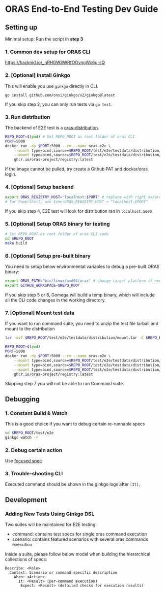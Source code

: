 # ORAS End-to-End Testing Dev Guide

## Setting up
Minimal setup: Run the script in **step 3**

### 1. Common dev setup for ORAS CLI
https://hackmd.io/_nRHGW8WRfOOvngWc6u-sQ

### 2. [Optional] Install Ginkgo
This will enable you use `ginkgo` directly in CLI.
```
go install github.com/onsi/ginkgo/v2/ginkgo@latest
```
If you skip step 2, you can only run tests via `go test`. 

### 3. Run distribution
The backend of E2E test is a [oras-distribution](https://github.com/oras-project/distribution).
```bash
REPO_ROOT=$(pwd) # Set REPO_ROOT as root folder of oras CLI
PORT=5000
docker run -dp $PORT:5000 --rm --name oras-e2e \
    --mount type=bind,source=$REPO_ROOT/test/e2e/testdata/distribution/config-example-with-extensions.yml,target=/etc/docker/registry/config.yml \
    --mount type=bind,source=$REPO_ROOT/test/e2e/testdata/distribution/passwd_bcrypt,target=/etc/docker/registry/passwd \
    ghcr.io/oras-project/registry:latest
```
If the image cannot be pulled, try create a Github PAT and docker/oras login.

### 4. [Optional] Setup backend
```bash
export ORAS_REGISTRY_HOST="localhost:$PORT" # replace with right os/arch
# for PowerShell, use $env:ORAS_REGISTRY_HOST = "localhost:$PORT"
```
If you skip step 4, E2E test will look for distribution ran in `localhost:5000`

### 5. [Optional] Setup ORAS binary for testing
```bash
# Set REPO_ROOT as root folder of oras CLI code
cd $REPO_ROOT
make build
```
### 6. [Optional] Setup pre-built binary
You need to setup below environmental variables to debug a pre-built ORAS binary:
```bash
export ORAS_PATH="bin/linux/amd64/oras" # change target platform if needed
export GITHUB_WORKSPACE=$REPO_ROOT
```
If you skip step 5 or 6, Gomega will build a temp binary, which will include all the CLI code changes in the working directory.

### 7. [Optional] Mount test data
If you want to run command suite, you need to unzip the test file tarball and mount to the distribution
```bash
tar -xvf $REPO_ROOT/test/e2e/testdata/distribution/mount.tar -C $REPO_ROOT/test/e2e/testdata/distribution/

REPO_ROOT=$(pwd)
PORT=5000
docker run -dp $PORT:5000 --rm --name oras-e2e \
    --mount type=bind,source=$REPO_ROOT/test/e2e/testdata/distribution/config-example-with-extensions.yml,target=/etc/docker/registry/config.yml \
    --mount type=bind,source=$REPO_ROOT/test/e2e/testdata/distribution/passwd_bcrypt,target=/etc/docker/registry/passwd \
    --mount type=bind,source=$REPO_ROOT/test/e2e/testdata/distribution/docker,target=/opt/data/registry-root-dir/docker \ # mount test data
    ghcr.io/oras-project/registry:latest
```
Skipping step 7 you will not be able to run Command suite.


## Debugging
### 1. Constant Build & Watch
This is a good choice if you want to debug certain re-runnable specs
```bash
cd $REPO_ROOT/test/e2e
ginkgo watch -r
```

### 2. Debug certain action
Use [focused spec](https://onsi.github.io/ginkgo/#focused-specs)


### 3. Trouble-shooting CLI
Executed command should be shown in the ginkgo logs after `[It]`,

## Development
### Adding New Tests Using Ginkgo DSL
Two suites will be maintained for E2E testing:
- command: contains test specs for single oras command execution
- scenario: contains featured scenarios with several oras commands execution

Inside a suite, please follow below model when building the hierarchical collections of specs:
```
Describe: <Role>
  Context: Scenario or command specific description
    When: <Action>
      It: <Result> (per-command execution)
       Expect: <Result> (detailed checks for execution results)
```

